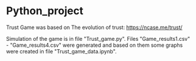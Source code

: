 # Python_project
Trust Game was based on The evolution of trust: https://ncase.me/trust/

Simulation of the game is in file "Trust_game.py".
Files "Game_results1.csv" - "Game_results4.csv" were generated and based on them some graphs were created in file "Trust_game_data.ipynb".
